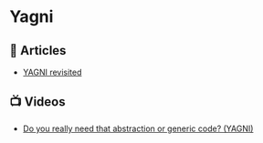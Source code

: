 # Yagni

## 📝 Articles
- [YAGNI revisited](https://enterprisecraftsmanship.com/posts/yagni-revisited/)

## 📺 Videos
- [Do you really need that abstraction or generic code? (YAGNI)](https://www.youtube.com/watch?v=_Al7qI4vMt0)